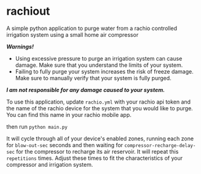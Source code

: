 # rachiout
A simple python application to purge water from a rachio controlled irrigation system using a small home air compressor

**_Warnings!_** 
- Using excessive pressure to purge an irrigation system can cause damage. Make sure that you understand the limits of your system.  
- Failing to fully purge your system increases the risk of freeze damage.  Make sure to manually verify that your system is fully purged.  

**_I am not responsible for any damage caused to your system._**


To use this application, update `rachio.yml` with your rachio api token and the name of the rachio device for the system that you would like to purge.  You can find this name in your rachio mobile app.

then run `python main.py`

It will cycle through all of your device's enabled zones, running each zone for `blow-out-sec` seconds and then waiting for `compressor-recharge-delay-sec` for the compressor to recharge its air reservoir.  It will repeat this `repetitions` times.  Adjust these times to fit the characteristics of your compressor and irrigation system.